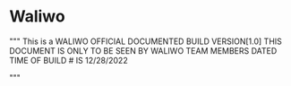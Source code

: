 # Waliwo

"""
This is a WALIWO OFFICIAL DOCUMENTED BUILD VERSION[1.0]
THIS DOCUMENT IS ONLY TO BE SEEN BY WALIWO TEAM MEMBERS
DATED TIME OF BUILD # IS 12/28/2022

"""

